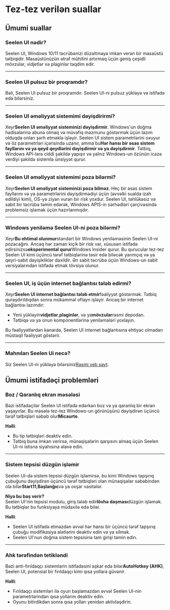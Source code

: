 # **Tez-tez verilən suallar**

## **Ümumi suallar**

### **Seelen UI nədir?**

Seelen UI, Windows 10/11 təcrübənizi düzəltməyə imkan verən bir masaüstü tətbiqidir. Masaüstünüzün ətraf mühitini artırmaq üçün geniş çeşidli mövzular, vidjetlər və plaginlər təqdim edir.

***

### **Seelen UI pulsuz bir proqramdır?**

Bəli, Seelen UI pulsuz bir proqramdır. Seelen UI-ni pulsuz yükləyə və istifadə edə bilərsiniz.

***

### **Seelen UI əməliyyat sistemimi dəyişdirirmi?**

Xeyr**Seelen UI əməliyyat sisteminizi dəyişdirmir**. Windows'un doğma hadisələrinə abunə olmaq və müvafiq məzmunu göstərmək üçün lazım olduqda onları şərh etməklə işləyir. Seelen UI sistem parametrlərini oxuyur və öz parametrləri içərisində uzanır, amma bu**Hər hansı bir əsas sistem fayllarını və ya qeyd qeydlərini dəyişdirmir və ya dəyişdirmir**. Tətbiq, Windows API-lərə ciddi şəkildə yapışır və yalnız Windows-un özünün icazə verdiyi şəkildə sistemlə ünsiyyət qurur.

***

### **Seelen UI əməliyyat sistemimi poza bilərmi?**

Xeyr**Seelen UI əməliyyat sisteminizi poza bilməz**. Heç bir əsas sistem fayllarını və ya parametrlərini dəyişdirmədiyi üçün (əvvəlki sualda izah edildiyi kimi), OS-yə ziyan vuran bir risk yoxdur. Seelen UI, təhlükəsiz və sabit bir təcrübə təmin edərək, Windows APIS-in sərhədləri çərçivəsində problemsiz işləmək üçün hazırlanmışdır.

***

### **Windows yeniləmə Seelen UI-ni poza bilərmi?**

Xeyr**Bu ehtimal olunmur**standart bir Windows yeniləməsinin Seelen UI-ni pozacağını. Ancaq hər zaman kiçik bir risk var, xüsusən istifadə edirsinizsə**eksperimental qurur**Windows Insider qurur. Bu qurucular tez-tez Seelen UI kimi üçüncü tərəf tətbiqlərinə təsir edə biləcək yarımçıq və ya qeyri-sabit dəyişikliklər daxildir. Ən sabit təcrübə üçün Windows-un sabit versiyalarından istifadə etmək tövsiyə olunur.

***

### **Seelen UI, iş üçün internet bağlantısı tələb edirmi?**

Xeyr**Seelen UI internet bağlantısı tələb etmir**fəaliyyət göstərmək. Tətbiq quraşdırıldıqdan sonra mükəmməl oflayn işləyir. Ancaq bir internet bağlantısı lazımdır:

* Yeni yükləyin**vidjetlər**,**plaginlər**, və ya**mövzular**rəsmi depodan.
* Tətbiqə və ya onun komponentlərinə yeniləmələri yoxlayın.

Bu fəaliyyətlərdən kənarda, Seelen UI internet bağlantısına ehtiyac olmadan müstəqil fəaliyyət göstərir.

***

### **Mahnıları Seelen Ui necə?**

Siz Seelen UI-ni yükləyə bilərsiniz[Rəsmi veb sayt](https://seelen.io).

## **Ümumi istifadəçi problemləri**

### **Boz / Qaranlıq ekran məsələsi**

Bəzi istifadəçilər Seelen UI istifadə edərkən boz və ya qaranlıq bir ekran yaşayırlar. Bu məsələ tez-tez Windows-un görünüşünü dəyişdirən üçüncü tərəf tətbiqləri səbəb olur**Micaurte**.

**Həlli**:

* Bu tip tətbiqləri deaktiv edin.
* Tətbiq buna imkan verirsə, münaqişələrin qarşısını almaq üçün Seelen UI-ni istisna siyahısına əlavə edin.

***

### **Sistem tepsisi düzgün işləmir**

Seelen UI-də sistem tepsisi düzgün işləmirsə, bu kimi Windows tapşırıq çubuğunu dəyişdirən üçüncü tərəf tətbiqləri olan münaqişələr səbəbindən ola bilər**Start11**,**Başlanğıc**və ya oxşar vasitələr.

**Niyə bu baş verir?**\
Seelen UI'nin tepsisi modulu, giriş tələb edir**lövhə daşması**düzgün işləmək. Bu tətbiqlər bu funksiyaya müdaxilə edə bilər.

**Həlli**:

* Seelen UI istifadə etməzdən əvvəl hər hansı bir üçüncü tərəf tapşırıq çubuğu modifikasiya alətlərini deaktiv edin və ya silmək.
* Seelen UI'nun doğma sistem tepsisinə tam girişi təmin edin.

***

### **Ahk tərəfindən tetikləndi**

Bəzi anti-fırıldaqçı sistemlərin istifadəsini aşkar edə bilər**AutoHotkey (AHK)**, Seelen UI, potensial bir fırıldaqçı kimi qısa yollara güvənir.

**Həlli**:

* Fırıldaqçı sistemləri ilə oyun başlamazdan əvvəl Seelen UI-nin parametrlərindən qısa yollarını deaktiv edin.
* Oyunu bitirdikdən sonra qısa yolları yenidən aktivləşdirin.
